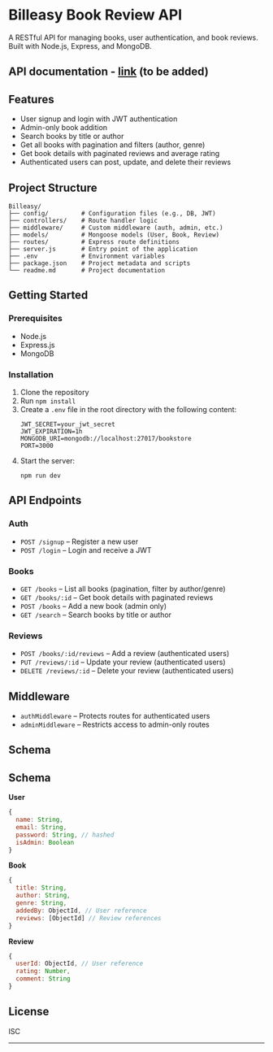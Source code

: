 # Billeasy Book Review API

A RESTful API for managing books, user authentication, and book reviews. Built with Node.js, Express, and MongoDB.

## API documentation - [link]() (to be added) 

## Features

- User signup and login with JWT authentication
- Admin-only book addition
- Search books by title or author
- Get all books with pagination and filters (author, genre)
- Get book details with paginated reviews and average rating
- Authenticated users can post, update, and delete their reviews

## Project Structure

```
Billeasy/
├── config/         # Configuration files (e.g., DB, JWT)
├── controllers/    # Route handler logic
├── middleware/     # Custom middleware (auth, admin, etc.)
├── models/         # Mongoose models (User, Book, Review)
├── routes/         # Express route definitions
├── server.js       # Entry point of the application
├── .env            # Environment variables
├── package.json    # Project metadata and scripts
└── readme.md       # Project documentation
```


## Getting Started

### Prerequisites

- Node.js
- Express.js
- MongoDB

### Installation

1. Clone the repository
2. Run `npm install`
3. Create a `.env` file in the root directory with the following content:
    ```
    JWT_SECRET=your_jwt_secret
    JWT_EXPIRATION=1h
    MONGODB_URI=mongodb://localhost:27017/bookstore
    PORT=3000
    ```
4. Start the server:
    ```
    npm run dev
    ```

## API Endpoints

### Auth

- `POST /signup` – Register a new user
- `POST /login` – Login and receive a JWT

### Books

- `GET /books` – List all books (pagination, filter by author/genre)
- `GET /books/:id` – Get book details with paginated reviews
- `POST /books` – Add a new book (admin only)
- `GET /search` – Search books by title or author

### Reviews

- `POST /books/:id/reviews` – Add a review (authenticated users)
- `PUT /reviews/:id` – Update your review (authenticated users)
- `DELETE /reviews/:id` – Delete your review (authenticated users)

## Middleware

- `authMiddleware` – Protects routes for authenticated users
- `adminMiddleware` – Restricts access to admin-only routes

## Schema

## Schema

**User**
```js
{
  name: String,
  email: String,
  password: String, // hashed
  isAdmin: Boolean
}
```

**Book**
```js
{
  title: String,
  author: String,
  genre: String,
  addedBy: ObjectId, // User reference
  reviews: [ObjectId] // Review references
}
```

**Review**
```js
{
  userId: ObjectId, // User reference
  rating: Number,
  comment: String
}
```

## License

ISC

---





